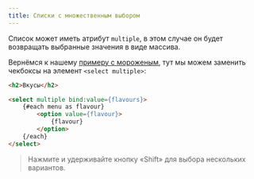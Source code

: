 ```yaml
---
title: Списки с множественным выбором
---
```


Список может иметь атрибут `multiple`, в этом случае он будет возвращать выбранные значения в виде массива.

Вернёмся к нашему [примеру с мороженым](tutorial/group-inputs), тут мы можем заменить чекбоксы на элемент `<select multiple>`:

```html
<h2>Вкусы</h2>

<select multiple bind:value={flavours}>
	{#each menu as flavour}
		<option value={flavour}>
			{flavour}
		</option>
	{/each}
</select>
```
> Нажмите и удерживайте кнопку «Shift» для выбора нескольких вариантов.